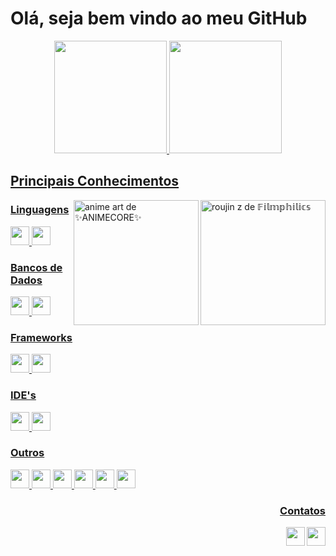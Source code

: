 # Olá, seja bem vindo ao meu GitHub

<div align="center">
  <a href="https://github.com/posccis">
  <img height="180em" src="https://github-readme-stats.vercel.app/api?username=posccis&show_icons=true&theme=tokyonight&include_all_commits=true&count_private=true"/>
  <img height="180em" src="https://github-readme-stats.vercel.app/api/top-langs/?username=posccis&layout=compact&langs_count=7&theme=tokyonight"/>
</div>
<div>  
  <h2>Principais Conhecimentos</h2>
    <div  >
    <img height="200em"src="https://64.media.tumblr.com/a41b656ade59ac6c0549480e8d5db3a1/7535306e75117c70-b1/s540x810/c7483c16196dd8d2f803a47c0806fa2b5bef9844.gifv" alt="roujin z de 𝔽𝕚𝕝𝕞𝕡𝕙𝕚𝕝𝕚𝕔𝕤" align="right" style="display:block">


   </div>
  <div>
          <img height="200em"src="https://64.media.tumblr.com/b18c1eed933a9fd3448a63e827e4faaa/22f8132deea1f121-a8/s500x750/6a1c549c1650b49acce4838ac2d3f641a16d5a37.gifv" alt="anime art de ✨ANIMECORE✨" align="right" style="display:block">
  </div>

  <div  align="left">
    <h3>Linguagens</h3>
      <img height="30" src="https://img.shields.io/badge/C%23-239120?style=for-the-badge&logo=c-sharp&logoColor=white">
      <img height="30" src="https://img.shields.io/badge/python-3670A0?style=for-the-badge&logo=python&logoColor=ffdd54">

      

  <h3>Bancos de Dados</h3>
    <img height="30" src="https://img.shields.io/badge/MySQL-005C84?style=for-the-badge&logo=mysql&logoColor=white">
    <img height="30" src="https://img.shields.io/badge/Microsoft%20SQL%20Server-CC2927?style=for-the-badge&logo=microsoft%20sql%20server&logoColor=white">

  <h3>Frameworks</h3>
  <img height="30" src="https://img.shields.io/badge/NuGet-004880?style=for-the-badge&logo=nuget&logoColor=white">
  <img height="30" src="https://img.shields.io/badge/.NET-512BD4?style=for-the-badge&logo=dotnet&logoColor=white">
  
  <h3>IDE's</h3>
  <img height="30" src="https://img.shields.io/badge/Visual%20Studio-5C2D91.svg?style=for-the-badge&logo=visual-studio&logoColor=white">
  <img height="30" src="https://img.shields.io/badge/Visual%20Studio%20Code-0078d7.svg?style=for-the-badge&logo=visual-studio-code&logoColor=white">
    
  <h3>Outros</h3>
  <img height="30" src="https://img.shields.io/badge/html5-%23E34F26.svg?style=for-the-badge&logo=html5&logoColor=white">
  <img height="30" src="https://img.shields.io/badge/css3-%231572B6.svg?style=for-the-badge&logo=css3&logoColor=white">
  <img height="30" src="https://img.shields.io/badge/javascript-%23323330.svg?style=for-the-badge&logo=javascript&logoColor=%23F7DF1E">
  <img height="30" src="https://img.shields.io/badge/express.js-%23404d59.svg?style=for-the-badge&logo=express&logoColor=%2361DAFB">
  <img height="30" src="https://img.shields.io/badge/node.js-6DA55F?style=for-the-badge&logo=node.js&logoColor=white">
  <img height="30" src="https://img.shields.io/badge/bootstrap-%23563D7C.svg?style=for-the-badge&logo=bootstrap&logoColor=white">
  
  
 
  </div>

 </div>
          <h3 style="display:block" align="right">Contatos</h3>
    <a href="victrgmes@gmail.com"><img height="30" src="https://img.shields.io/badge/Gmail-D14836?style=for-the-badge&logo=gmail&logoColor=white" style="display:block" align="right"></a>
    <a href="https://www.linkedin.com/in/victor-de-oliveira-821082203/"><img height="30" src="https://img.shields.io/badge/linkedin-%230077B5.svg?style=for-the-badge&logo=linkedin&logoColor=white"  style="display:block" align="right"></a>
